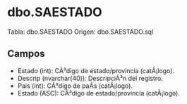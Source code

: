 ﻿# dbo.SAESTADO

Tabla: dbo.SAESTADO
Origen: dbo.SAESTADO.sql

## Campos

- Estado (int): CÃ³digo de estado/provincia (catÃ¡logo).
- Descrip (nvarchar(40)): DescripciÃ³n del registro.
- Pais (int): CÃ³digo de paÃ­s (catÃ¡logo).
- Estado (ASC): CÃ³digo de estado/provincia (catÃ¡logo).

